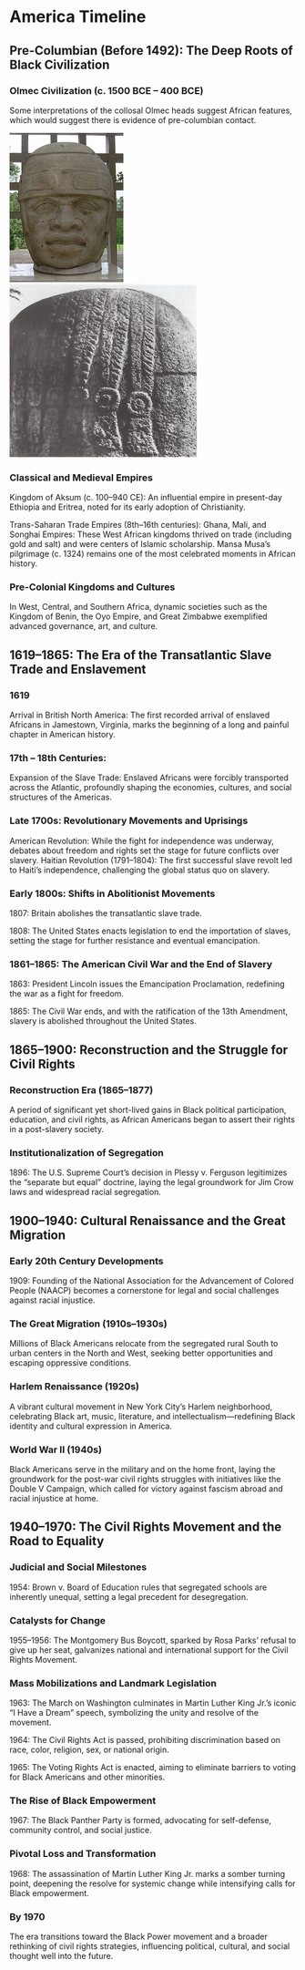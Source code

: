 # America Timeline

## Pre-Columbian (Before 1492): The Deep Roots of Black Civilization

### Olmec Civilization (c. 1500 BCE – 400 BCE)
Some interpretations of the collosal Olmec heads suggest African features, which would suggest there is evidence of pre-columbian contact.

![Olmec Head Front](https://raw.githubusercontent.com/Chukobyte/black-history/main/assets/images/olmec_head_front.png)
![Olmec Head Back](https://raw.githubusercontent.com/Chukobyte/black-history/main/assets/images/olmec_head_back2.png)


### Classical and Medieval Empires
Kingdom of Aksum (c. 100–940 CE): An influential empire in present-day Ethiopia and Eritrea, noted for its early adoption of Christianity.

Trans-Saharan Trade Empires (8th–16th centuries): Ghana, Mali, and Songhai Empires: These West African kingdoms thrived on trade (including gold and salt) and were centers of Islamic scholarship. Mansa Musa’s pilgrimage (c. 1324) remains one of the most celebrated moments in African history.

### Pre-Colonial Kingdoms and Cultures
In West, Central, and Southern Africa, dynamic societies such as the Kingdom of Benin, the Oyo Empire, and Great Zimbabwe exemplified advanced governance, art, and culture.

## 1619–1865: The Era of the Transatlantic Slave Trade and Enslavement

### 1619
Arrival in British North America: The first recorded arrival of enslaved Africans in Jamestown, Virginia, marks the beginning of a long and painful chapter in American history.

### 17th – 18th Centuries:
Expansion of the Slave Trade: Enslaved Africans were forcibly transported across the Atlantic, profoundly shaping the economies, cultures, and social structures of the Americas.

### Late 1700s: Revolutionary Movements and Uprisings
American Revolution: While the fight for independence was underway, debates about freedom and rights set the stage for future conflicts over slavery.  Haitian Revolution (1791–1804): The first successful slave revolt led to Haiti’s independence, challenging the global status quo on slavery.

### Early 1800s: Shifts in Abolitionist Movements
1807: Britain abolishes the transatlantic slave trade.

1808: The United States enacts legislation to end the importation of slaves, setting the stage for further resistance and eventual emancipation.

### 1861–1865: The American Civil War and the End of Slavery
1863: President Lincoln issues the Emancipation Proclamation, redefining the war as a fight for freedom.

1865: The Civil War ends, and with the ratification of the 13th Amendment, slavery is abolished throughout the United States.

## 1865–1900: Reconstruction and the Struggle for Civil Rights

### Reconstruction Era (1865–1877)
A period of significant yet short-lived gains in Black political participation, education, and civil rights, as African Americans began to assert their rights in a post-slavery society.

### Institutionalization of Segregation
1896: The U.S. Supreme Court’s decision in Plessy v. Ferguson legitimizes the “separate but equal” doctrine, laying the legal groundwork for Jim Crow laws and widespread racial segregation.

## 1900–1940: Cultural Renaissance and the Great Migration

### Early 20th Century Developments
1909: Founding of the National Association for the Advancement of Colored People (NAACP) becomes a cornerstone for legal and social challenges against racial injustice.

### The Great Migration (1910s–1930s)
Millions of Black Americans relocate from the segregated rural South to urban centers in the North and West, seeking better opportunities and escaping oppressive conditions.

### Harlem Renaissance (1920s)
A vibrant cultural movement in New York City’s Harlem neighborhood, celebrating Black art, music, literature, and intellectualism—redefining Black identity and cultural expression in America.

### World War II (1940s)
Black Americans serve in the military and on the home front, laying the groundwork for the post-war civil rights struggles with initiatives like the Double V Campaign, which called for victory against fascism abroad and racial injustice at home.

## 1940–1970: The Civil Rights Movement and the Road to Equality

### Judicial and Social Milestones
1954: Brown v. Board of Education rules that segregated schools are inherently unequal, setting a legal precedent for desegregation.

### Catalysts for Change
1955–1956: The Montgomery Bus Boycott, sparked by Rosa Parks’ refusal to give up her seat, galvanizes national and international support for the Civil Rights Movement.

### Mass Mobilizations and Landmark Legislation
1963: The March on Washington culminates in Martin Luther King Jr.’s iconic “I Have a Dream” speech, symbolizing the unity and resolve of the movement.

1964: The Civil Rights Act is passed, prohibiting discrimination based on race, color, religion, sex, or national origin.

1965: The Voting Rights Act is enacted, aiming to eliminate barriers to voting for Black Americans and other minorities.

### The Rise of Black Empowerment
1967: The Black Panther Party is formed, advocating for self-defense, community control, and social justice.

### Pivotal Loss and Transformation
1968: The assassination of Martin Luther King Jr. marks a somber turning point, deepening the resolve for systemic change while intensifying calls for Black empowerment.

### By 1970
The era transitions toward the Black Power movement and a broader rethinking of civil rights strategies, influencing political, cultural, and social thought well into the future.
